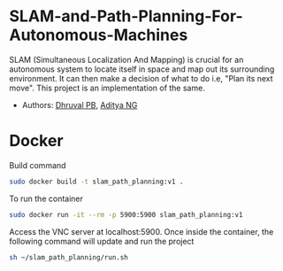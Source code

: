 # SLAM-and-Path-Planning-For-Autonomous-Machines
SLAM (Simultaneous Localization And Mapping) is crucial for an autonomous system to locate itself in space and map out its surrounding environment. It can then make a decision of what to do i.e, "Plan its next move". This project is an implementation of the same.

- Authors: [Dhruval PB](http://github.com/Dhruval360), [Aditya NG](http://github.com/AdityaNG)

# Docker 

Build command 

```bash
sudo docker build -t slam_path_planning:v1 .
```

To run the container

```bash
sudo docker run -it --rm -p 5900:5900 slam_path_planning:v1
```

Access the VNC server at localhost:5900. Once inside the container, the following command will update and run the project 

```bash
sh ~/slam_path_planning/run.sh
```
